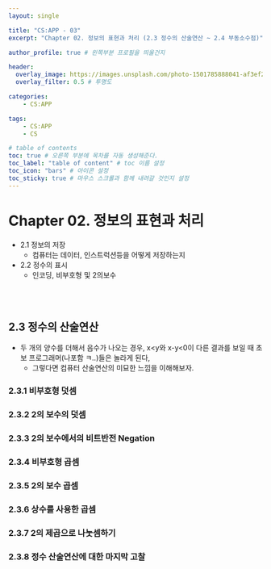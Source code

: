 ```yaml
---
layout: single

title: "CS:APP - 03"
excerpt: "Chapter 02. 정보의 표현과 처리 (2.3 정수의 산술연산 ~ 2.4 부동소수점)"

author_profile: true # 왼쪽부분 프로필을 띄울건지

header:
  overlay_image: https://images.unsplash.com/photo-1501785888041-af3ef285b470?ixlib=rb-1.2.1&ixid=eyJhcHBfaWQiOjEyMDd9&auto=format&fit=crop&w=1350&q=80
  overlay_filter: 0.5 # 투명도

categories: 
    - CS:APP

tags: 
    - CS:APP
    - CS

# table of contents
toc: true # 오른쪽 부분에 목차를 자동 생성해준다.
toc_label: "table of content" # toc 이름 설정
toc_icon: "bars" # 아이콘 설정
toc_sticky: true # 마우스 스크롤과 함께 내려갈 것인지 설정
---
```


# Chapter 02. 정보의 표현과 처리
- 2.1 정보의 저장
    - 컴퓨터는 데이터, 인스트럭션등을 어떻게 저장하는지
- 2.2 정수의 표시
    - 인코딩, 비부호형 및 2의보수


<br><br>

## 2.3 정수의 산술연산
- 두 개의 양수를 더해서 음수가 나오는 경우, x<y와 x-y<0이 다른 결과를 보일 때 초보 프로그래머(나포함 ㅋ..)들은 놀라게 된다,
    - 그렇다면 컴퓨터 산술연산의 미묘한 느낌을 이해해보자.
    
### 2.3.1 비부호형 덧셈

### 2.3.2 2의 보수의 덧셈

### 2.3.3 2의 보수에서의 비트반전 Negation

### 2.3.4 비부호형 곱셈

### 2.3.5 2의 보수 곱셈

### 2.3.6 상수를 사용한 곱셈

### 2.3.7 2의 제곱으로 나눗셈하기

### 2.3.8 정수 산술연산에 대한 마지막 고찰